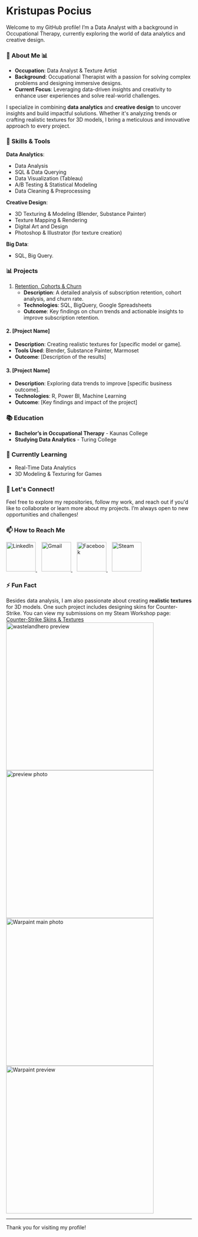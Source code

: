 # Kristupas Pocius

Welcome to my GitHub profile! I’m a Data Analyst with a background in Occupational Therapy, currently exploring the world of data analytics and creative design.

### 🎯 About Me 📊

- **Occupation**: Data Analyst & Texture Artist  
- **Background**: Occupational Therapist with a passion for solving complex problems and designing immersive designs.  
- **Current Focus**: Leveraging data-driven insights and creativity to enhance user experiences and solve real-world challenges.

I specialize in combining **data analytics** and **creative design** to uncover insights and build impactful solutions. Whether it's analyzing trends or crafting realistic textures for 3D models, I bring a meticulous and innovative approach to every project.

### 🔧 Skills & Tools

**Data Analytics**:
- Data Analysis
- SQL & Data Querying
- Data Visualization (Tableau)
- A/B Testing & Statistical Modeling
- Data Cleaning & Preprocessing

**Creative Design**:
- 3D Texturing & Modeling (Blender, Substance Painter)
- Texture Mapping & Rendering
- Digital Art and Design
- Photoshop & Illustrator (for texture creation)

**Big Data**:
- SQL, Big Query.
  
### 📊 Projects

1. [Retention, Cohorts & Churn](https://github.com/TuringCollegeSubmissions/kpociu-MAT2.1.3.git)  
    - **Description**: A detailed analysis of subscription retention, cohort analysis, and churn rate.  
    - **Technologies**: SQL, BigQuery, Google Spreadsheets  
    - **Outcome**: Key findings on churn trends and actionable insights to improve subscription retention.

      
#### 2. **[Project Name]**  
- **Description**: Creating realistic textures for [specific model or game].  
- **Tools Used**: Blender, Substance Painter, Marmoset  
- **Outcome**: [Description of the results]

#### 3. **[Project Name]**  
- **Description**: Exploring data trends to improve [specific business outcome].  
- **Technologies**: R, Power BI, Machine Learning  
- **Outcome**: [Key findings and impact of the project]

### 📚 Education

- **Bachelor’s in Occupational Therapy** - Kaunas College  
- **Studying Data Analytics** - Turing College  

### 🌱 Currently Learning
- Real-Time Data Analytics
- 3D Modeling & Texturing for Games

### 💬 Let's Connect!  
Feel free to explore my repositories, follow my work, and reach out if you'd like to collaborate or learn more about my projects. I’m always open to new opportunities and challenges!

### 📫 How to Reach Me
<p>
  <a href="https://www.linkedin.com/in/kristupaspocius">
    <img src="https://github.com/user-attachments/assets/cfe6862d-4e92-454b-a86d-41a14e8d0a0b" alt="LinkedIn" width="80"/>
  </a>&nbsp;&nbsp;
  
  <a href="mailto:kristupas43@gmail.com">
    <img src="https://github.com/user-attachments/assets/4bc35c82-79ac-4259-aa0c-03cf233378d0" alt="Gmail" width="80"/>
  </a>&nbsp;&nbsp;
  
  <a href="https://www.facebook.com/kristupaspocius/">
    <img src="https://upload.wikimedia.org/wikipedia/commons/5/51/Facebook_f_logo_%282019%29.svg" alt="Facebook" width="80"/>
  </a>&nbsp;&nbsp;
  
  <a href="https://steamcommunity.com/id/kypixas">
    <img src="https://upload.wikimedia.org/wikipedia/commons/8/83/Steam_icon_logo.svg" alt="Steam" width="80"/>
  </a>
</p>








### ⚡ Fun Fact
Besides data analysis, I am also passionate about creating **realistic textures** for 3D models. One such project includes designing skins for Counter-Strike. You can view my submissions on my Steam Workshop page: [Counter-Strike Skins & Textures](https://steamcommunity.com/id/kypixas/myworkshopfiles/)
<img src="https://github.com/user-attachments/assets/1b61d129-24fb-4e75-97b2-c61e6a8eebea" alt="wastelandhero preview" width="400"/>
<img src="https://github.com/user-attachments/assets/b04f0fc7-e12b-436d-b229-11fa094705ae" alt="preview photo" width="400"/>
<img src="https://github.com/user-attachments/assets/9f1d468d-6474-4d66-a094-4aa5fb22f943" alt="Warpaint main photo" width="400"/>
<img src="https://github.com/user-attachments/assets/4780e4af-96ef-4db0-8f2f-8a70816fb31c" alt="Warpaint preview" width="400"/>






---

Thank you for visiting my profile!
